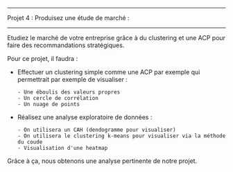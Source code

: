 -------------------------------------------------------------------------------------------------------------------------------------------------------------------------------------------------------

Projet 4 : Produisez une étude de marché :

-------------------------------------------------------------------------------------------------------------------------------------------------------------------------------------------------------

Etudiez le marché de votre entreprise grâce à du clustering et une ACP pour faire des recommandations stratégiques.

Pour ce projet, il faudra : 

- Effectuer un clustering simple comme une ACP par exemple qui permettrait par exemple de visualiser : 

      - Une éboulis des valeurs propres 
      - Un cercle de corrélation
      - Un nuage de points

- Réalisez une analyse exploratoire de données : 

      - On utilisera un CAH (dendogramme pour visualiser)
      - On utilisera le clustering k-means pour visualiser via la méthode du coude
      - Visualisation d'une heatmap

Grâce à ça, nous obtenons une analyse pertinente de notre projet.
